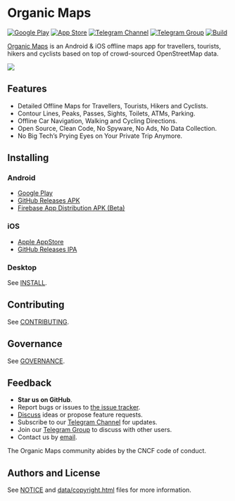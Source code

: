 # Organic Maps

[![Google Play][google-play-badge]][google-play-url]
[![App Store][apple-appstore-badge]][apple-appstore-url]
[![Telegram Channel][telegram-channel-badge]][telegram-channel-url]
[![Telegram Group][telegram-group-badge]][telegram-group-url]
[![Build][build-badge]][build-url]

[Organic Maps](https://organicmaps.app) is an Android & iOS offline maps app
for travellers, tourists, hikers and cyclists based on top of crowd-sourced
OpenStreetMap data.

![](docs/screenshots.jpg)

## Features

- Detailed Offline Maps for Travellers, Tourists, Hikers and Cyclists.
- Contour Lines, Peaks, Passes, Sights, Toilets, ATMs, Parking.
- Offline Car Navigation, Walking and Cycling Directions.
- Open Source, Clean Code, No Spyware, No Ads, No Data Collection.
- No Big Tech’s Prying Eyes on Your Private Trip Anymore.

## Installing

### Android

- [Google Play][google-play-url]
- [GitHub Releases APK][github-releases-url]
- [Firebase App Distribution APK (Beta)][firebase-appdistribution-url]

### iOS

- [Apple AppStore][apple-appstore-url]
- [GitHub Releases IPA][github-releases-url]

### Desktop

See [INSTALL](docs/INSTALL.md).

## Contributing

See [CONTRIBUTING](docs/CONTRIBUTING.md).

## Governance

See [GOVERNANCE](docs/GOVERNANCE.md).

## Feedback

- **Star us on GitHub**.
- Report bugs or issues to [the issue tracker](https://github.com/organicmaps/organicmaps/issues).
- [Discuss](https://github.com/organicmaps/organicmaps/discussions/categories/ideas) ideas or propose feature requests.
- Subscribe to our [Telegram Channel](https://t.me/OrganicMapsApp) for updates.
- Join our [Telegram Group](https://t.me/OrganicMaps) to discuss with other users.
- Contact us by [email](hello@organicmaps.app).

The Organic Maps community abides by the CNCF code of conduct.

## Authors and License

See [NOTICE](https://github.com/organicmaps/organicmaps/blob/master/NOTICE)
and [data/copyright.html](http://htmlpreview.github.io/?https://github.com/organicmaps/organicmaps/blob/master/data/copyright.html) files for more information.

[google-play-badge]: https://img.shields.io/badge/Google-Play-green.svg?style=flat
[google-play-url]: https://play.google.com/store/apps/details?id=app.organicmaps
[firebase-appdistribution-url]: https://appdistribution.firebase.google.com/pub/i/4fa64e2439ca20ff
[github-releases-url]: https://github.com/organicmaps/organicmaps/releases
[apple-appstore-badge]: https://img.shields.io/badge/Apple-AppStore-white.svg?style=flat
[apple-appstore-url]: https://testflight.apple.com/join/lrKCl08I
[slack-badge]: https://img.shields.io/badge/Slack-Community-yellow.svg?style=flat
[slack-url]: https://slack.omaps.app/
[telegram-channel-badge]: https://img.shields.io/badge/Telegram-Channel-blue.svg?style=flat
[telegram-channel-url]: https://t.me/OrganicMapsApp
[telegram-group-badge]: https://img.shields.io/badge/Telegram-Group-lightgrey.svg?style=flat
[telegram-group-url]: https://t.me/OrganicMaps
[build-badge]: https://github.com/organicmaps/organicmaps/workflows/Check/badge.svg?branch=master
[build-url]: https://github.com/organicmaps/organicmaps/actions
